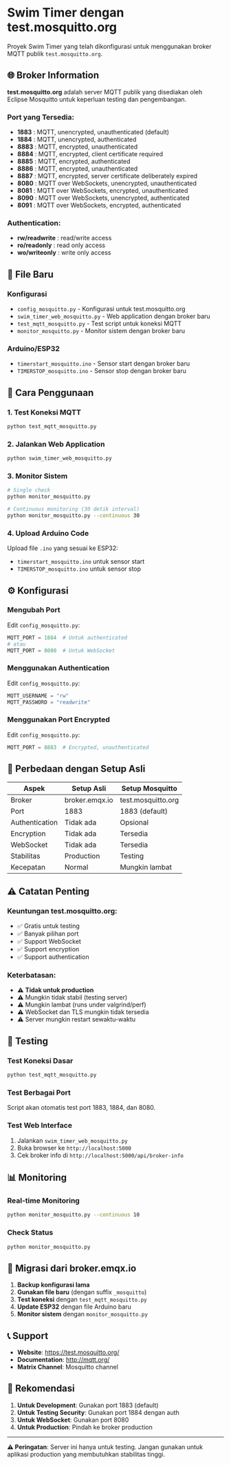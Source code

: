 # Swim Timer dengan test.mosquitto.org

Proyek Swim Timer yang telah dikonfigurasi untuk menggunakan broker MQTT publik `test.mosquitto.org`.

## 🌐 Broker Information

**test.mosquitto.org** adalah server MQTT publik yang disediakan oleh Eclipse Mosquitto untuk keperluan testing dan pengembangan.

### Port yang Tersedia:
- **1883** : MQTT, unencrypted, unauthenticated (default)
- **1884** : MQTT, unencrypted, authenticated
- **8883** : MQTT, encrypted, unauthenticated
- **8884** : MQTT, encrypted, client certificate required
- **8885** : MQTT, encrypted, authenticated
- **8886** : MQTT, encrypted, unauthenticated
- **8887** : MQTT, encrypted, server certificate deliberately expired
- **8080** : MQTT over WebSockets, unencrypted, unauthenticated
- **8081** : MQTT over WebSockets, encrypted, unauthenticated
- **8090** : MQTT over WebSockets, unencrypted, authenticated
- **8091** : MQTT over WebSockets, encrypted, authenticated

### Authentication:
- **rw/readwrite** : read/write access
- **ro/readonly** : read only access
- **wo/writeonly** : write only access

## 📁 File Baru

### Konfigurasi
- `config_mosquitto.py` - Konfigurasi untuk test.mosquitto.org
- `swim_timer_web_mosquitto.py` - Web application dengan broker baru
- `test_mqtt_mosquitto.py` - Test script untuk koneksi MQTT
- `monitor_mosquitto.py` - Monitor sistem dengan broker baru

### Arduino/ESP32
- `timerstart_mosquitto.ino` - Sensor start dengan broker baru
- `TIMERSTOP_mosquitto.ino` - Sensor stop dengan broker baru

## 🚀 Cara Penggunaan

### 1. Test Koneksi MQTT
```bash
python test_mqtt_mosquitto.py
```

### 2. Jalankan Web Application
```bash
python swim_timer_web_mosquitto.py
```

### 3. Monitor Sistem
```bash
# Single check
python monitor_mosquitto.py

# Continuous monitoring (30 detik interval)
python monitor_mosquitto.py --continuous 30
```

### 4. Upload Arduino Code
Upload file `.ino` yang sesuai ke ESP32:
- `timerstart_mosquitto.ino` untuk sensor start
- `TIMERSTOP_mosquitto.ino` untuk sensor stop

## ⚙️ Konfigurasi

### Mengubah Port
Edit `config_mosquitto.py`:
```python
MQTT_PORT = 1884  # Untuk authenticated
# atau
MQTT_PORT = 8080  # Untuk WebSocket
```

### Menggunakan Authentication
Edit `config_mosquitto.py`:
```python
MQTT_USERNAME = "rw"
MQTT_PASSWORD = "readwrite"
```

### Menggunakan Port Encrypted
Edit `config_mosquitto.py`:
```python
MQTT_PORT = 8883  # Encrypted, unauthenticated
```

## 🔧 Perbedaan dengan Setup Asli

| Aspek | Setup Asli | Setup Mosquitto |
|-------|------------|-----------------|
| Broker | broker.emqx.io | test.mosquitto.org |
| Port | 1883 | 1883 (default) |
| Authentication | Tidak ada | Opsional |
| Encryption | Tidak ada | Tersedia |
| WebSocket | Tidak ada | Tersedia |
| Stabilitas | Production | Testing |
| Kecepatan | Normal | Mungkin lambat |

## ⚠️ Catatan Penting

### Keuntungan test.mosquitto.org:
- ✅ Gratis untuk testing
- ✅ Banyak pilihan port
- ✅ Support WebSocket
- ✅ Support encryption
- ✅ Support authentication

### Keterbatasan:
- ⚠️ **Tidak untuk production**
- ⚠️ Mungkin tidak stabil (testing server)
- ⚠️ Mungkin lambat (runs under valgrind/perf)
- ⚠️ WebSocket dan TLS mungkin tidak tersedia
- ⚠️ Server mungkin restart sewaktu-waktu

## 🧪 Testing

### Test Koneksi Dasar
```bash
python test_mqtt_mosquitto.py
```

### Test Berbagai Port
Script akan otomatis test port 1883, 1884, dan 8080.

### Test Web Interface
1. Jalankan `swim_timer_web_mosquitto.py`
2. Buka browser ke `http://localhost:5000`
3. Cek broker info di `http://localhost:5000/api/broker-info`

## 📊 Monitoring

### Real-time Monitoring
```bash
python monitor_mosquitto.py --continuous 10
```

### Check Status
```bash
python monitor_mosquitto.py
```

## 🔄 Migrasi dari broker.emqx.io

1. **Backup konfigurasi lama**
2. **Gunakan file baru** (dengan suffix `_mosquitto`)
3. **Test koneksi** dengan `test_mqtt_mosquitto.py`
4. **Update ESP32** dengan file Arduino baru
5. **Monitor sistem** dengan `monitor_mosquitto.py`

## 📞 Support

- **Website**: https://test.mosquitto.org/
- **Documentation**: http://mqtt.org/
- **Matrix Channel**: Mosquitto channel

## 🎯 Rekomendasi

1. **Untuk Development**: Gunakan port 1883 (default)
2. **Untuk Testing Security**: Gunakan port 1884 dengan auth
3. **Untuk WebSocket**: Gunakan port 8080
4. **Untuk Production**: Pindah ke broker production

---

**⚠️ Peringatan**: Server ini hanya untuk testing. Jangan gunakan untuk aplikasi production yang membutuhkan stabilitas tinggi.
